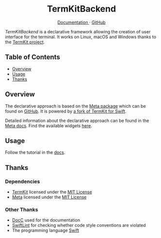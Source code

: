 <p align="center">
  <h1 align="center">TermKitBackend</h1>
</p>

<p align="center">
  <a href="https://david-swift.github.io/TermKitBackend/">
  Documentation
  </a>
  ·
  <a href="https://github.com/david-swift/TermKitBackend">
  GitHub
  </a>
</p>

_TermKitBackend_ is a declarative framework allowing the creation of user interface for the terminal. It works on Linux, macOS and Windows thanks to the [TermKit project](https://github.com/migueldeicaza/TermKit).

## Table of Contents

- [Overview](#overview)
- [Usage](#usage)
- [Thanks](#thanks)

## Overview

The declarative approach is based on the [Meta package](https://aparokshaui.github.io/Meta/) which can be found on [GitHub](https://github.com/AparokshaUI/Meta).
It is powered by [a fork of TermKit for Swift](https://github.com/david-swift/TermKit).

Detailed information about the declarative approach can be found in the [Meta docs](https://aparokshaui.github.io/meta/). Find the available widgets [here](https://david-swift.github.io/TermKitBackend).

## Usage

Follow the tutorial in the [docs](https://david-swift.github.io/TermKitBackend).

## Thanks

### Dependencies

- [TermKit](https://github.com/david-swift/TermKit) licensed under the [MIT License](https://github.com/david-swift/TermKit/blob/main/LICENSE)
- [Meta](https://github.com/AparokshaUI/Meta) licensed under the [MIT License](https://github.com/AparokshaUI/Meta/blob/main/LICENSE.md)

### Other Thanks

- [DocC](https://github.com/apple/swift-docc) used for the documentation
- [SwiftLint](https://github.com/realm/SwiftLint) for checking whether code style conventions are violated
- The programming language [Swift](https://github.com/swiftlang/swift)
